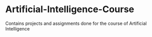 # Artificial-Intelligence-Course
Contains projects and assignments done for the course of Artificial Intelligence
